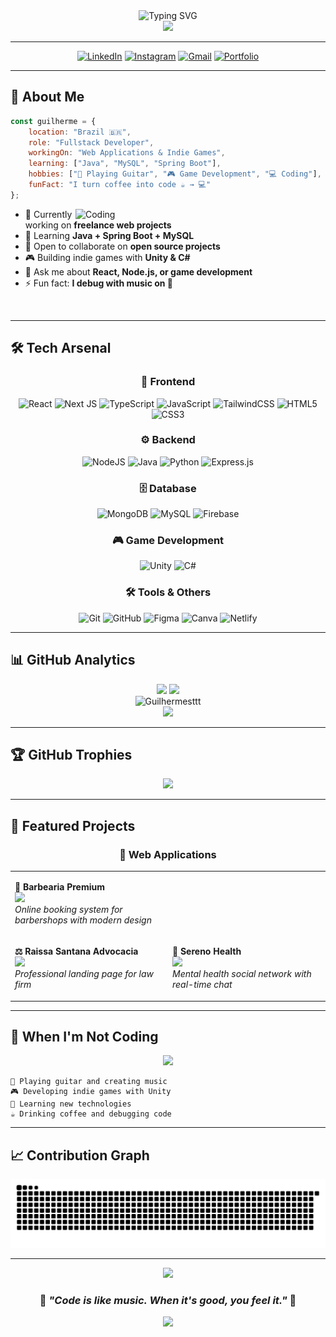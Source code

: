 <div align="center">
  <img src="https://readme-typing-svg.herokuapp.com/?font=Fira+Code&pause=1000&color=00D9FF&center=true&vCenter=true&width=435&lines=Hey+there!+I'm+Guilherme+%F0%9F%91%8B;Fullstack+Developer+%F0%9F%92%BB;Indie+Game+Creator+%F0%9F%8E%AE;Guitar+Enthusiast+%F0%9F%8E%B8" alt="Typing SVG" />
</div>

<div align="center">
  <img src="https://media.giphy.com/media/qgQUggAC3Pfv687qPC/giphy.gif" width="400" />
</div>

---

<div align="center">
  
[![LinkedIn](https://img.shields.io/badge/LinkedIn-%230077B5.svg?style=for-the-badge&logo=linkedin&logoColor=white)](https://www.linkedin.com/in/guilherme-lima-de-sant-ana-b243aa359/)
[![Instagram](https://img.shields.io/badge/Instagram-%23E4405F.svg?style=for-the-badge&logo=Instagram&logoColor=white)](https://www.instagram.com/guilhermesttt.dev_/)
[![Gmail](https://img.shields.io/badge/Gmail-D14836?style=for-the-badge&logo=gmail&logoColor=white)](mailto:dev.guilhermesantana@gmail.com)
[![Portfolio](https://img.shields.io/badge/Portfolio-%23000000.svg?style=for-the-badge&logo=firefox&logoColor=#FF7139)](https://devguilhermesantana.netlify.app/)

</div>

---

## 🚀 About Me

```javascript
const guilherme = {
    location: "Brazil 🇧🇷",
    role: "Fullstack Developer",
    workingOn: "Web Applications & Indie Games",
    learning: ["Java", "MySQL", "Spring Boot"],
    hobbies: ["🎸 Playing Guitar", "🎮 Game Development", "💻 Coding"],
    funFact: "I turn coffee into code ☕ → 💻"
};
```

<img align="right" alt="Coding" width="400" src="https://media.giphy.com/media/Y4ak9Ki2GZCbJxAnJD/giphy.gif">

- 🔭 Currently working on **freelance web projects**
- 🌱 Learning **Java + Spring Boot + MySQL**
- 👯 Open to collaborate on **open source projects**
- 🎮 Building indie games with **Unity & C#**
- 💬 Ask me about **React, Node.js, or game development**
- ⚡ Fun fact: **I debug with music on 🎵**

<br clear="both" />

---

## 🛠️ Tech Arsenal

<div align="center">

### 🎨 Frontend
![React](https://img.shields.io/badge/react-%2320232a.svg?style=for-the-badge&logo=react&logoColor=%2361DAFB)
![Next JS](https://img.shields.io/badge/Next-black?style=for-the-badge&logo=next.js&logoColor=white)
![TypeScript](https://img.shields.io/badge/typescript-%23007ACC.svg?style=for-the-badge&logo=typescript&logoColor=white)
![JavaScript](https://img.shields.io/badge/javascript-%23323330.svg?style=for-the-badge&logo=javascript&logoColor=%23F7DF1E)
![TailwindCSS](https://img.shields.io/badge/tailwindcss-%2338B2AC.svg?style=for-the-badge&logo=tailwind-css&logoColor=white)
![HTML5](https://img.shields.io/badge/html5-%23E34F26.svg?style=for-the-badge&logo=html5&logoColor=white)
![CSS3](https://img.shields.io/badge/css3-%231572B6.svg?style=for-the-badge&logo=css3&logoColor=white)

### ⚙️ Backend
![NodeJS](https://img.shields.io/badge/node.js-6DA55F?style=for-the-badge&logo=node.js&logoColor=white)
![Java](https://img.shields.io/badge/java-%23ED8B00.svg?style=for-the-badge&logo=openjdk&logoColor=white)
![Python](https://img.shields.io/badge/python-3670A0?style=for-the-badge&logo=python&logoColor=ffdd54)
![Express.js](https://img.shields.io/badge/express.js-%23404d59.svg?style=for-the-badge&logo=express&logoColor=%2361DAFB)

### 🗄️ Database
![MongoDB](https://img.shields.io/badge/MongoDB-%234ea94b.svg?style=for-the-badge&logo=mongodb&logoColor=white)
![MySQL](https://img.shields.io/badge/mysql-%2300f.svg?style=for-the-badge&logo=mysql&logoColor=white)
![Firebase](https://img.shields.io/badge/firebase-%23039BE5.svg?style=for-the-badge&logo=firebase)

### 🎮 Game Development
![Unity](https://img.shields.io/badge/unity-%23000000.svg?style=for-the-badge&logo=unity&logoColor=white)
![C#](https://img.shields.io/badge/c%23-%23239120.svg?style=for-the-badge&logo=c-sharp&logoColor=white)

### 🛠️ Tools & Others
![Git](https://img.shields.io/badge/git-%23F05033.svg?style=for-the-badge&logo=git&logoColor=white)
![GitHub](https://img.shields.io/badge/github-%23121011.svg?style=for-the-badge&logo=github&logoColor=white)
![Figma](https://img.shields.io/badge/figma-%23F24E1E.svg?style=for-the-badge&logo=figma&logoColor=white)
![Canva](https://img.shields.io/badge/Canva-%2300C4CC.svg?style=for-the-badge&logo=Canva&logoColor=white)
![Netlify](https://img.shields.io/badge/netlify-%23000000.svg?style=for-the-badge&logo=netlify&logoColor=#00C7B7)

</div>

---

## 📊 GitHub Analytics

<div align="center">
  <img height="180em" src="https://github-readme-stats.vercel.app/api?username=Guilhermesttt&show_icons=true&theme=tokyonight&include_all_commits=true&count_private=true"/>
  <img height="180em" src="https://github-readme-stats.vercel.app/api/top-langs/?username=Guilhermesttt&layout=compact&langs_count=7&theme=tokyonight"/>
</div>

<div align="center">
  <img src="https://github-readme-streak-stats.herokuapp.com/?user=Guilhermesttt&theme=tokyonight" alt="Guilhermesttt" />
</div>

<div align="center">
  <img src="https://github-readme-activity-graph.vercel.app/graph?username=Guilhermesttt&theme=tokyo-night&bg_color=1a1b27&color=38bdae&line=70a5fd&point=bf91f3&area=true&hide_border=true" />
</div>

---

## 🏆 GitHub Trophies
<div align="center">
  <img src="https://github-profile-trophy.vercel.app/?username=Guilhermesttt&theme=tokyonight&no-frame=false&no-bg=false&margin-w=4&row=1" />
</div>

---

## 💼 Featured Projects

<div align="center">

### 🌟 Web Applications

<table>
<tr>
<td width="50%">

**💈 Barbearia Premium**
<br>
<a href="https://barbearia-premium.netlify.app/">
<img src="https://img.shields.io/badge/Live%20Demo-netlify-%2300C7B7?style=for-the-badge&logo=netlify&logoColor=white" />
</a>
<br>
*Online booking system for barbershops with modern design*

</td>
</tr>

<tr>
<td width="50%">

**⚖️ Raissa Santana Advocacia**
<br>
<a href="https://raissasantanadv.netlify.app/">
<img src="https://img.shields.io/badge/Live%20Demo-netlify-%2300C7B7?style=for-the-badge&logo=netlify&logoColor=white" />
</a>
<br>
*Professional landing page for law firm*

</td>
<td width="50%">

**🌿 Sereno Health**
<br>
<a href="https://sereno-health.netlify.app/">
<img src="https://img.shields.io/badge/Live%20Demo-netlify-%2300C7B7?style=for-the-badge&logo=netlify&logoColor=white" />
</a>
<br>
*Mental health social network with real-time chat*

</td>
</tr>
</table>

</div>

---

## 🎵 When I'm Not Coding

<div align="center">
  <img src="https://spotify-github-profile.vercel.app/api/view?uid=YOUR_SPOTIFY_ID&cover_image=true&theme=novatorem&show_offline=false&background_color=121212" />
</div>

```
🎸 Playing guitar and creating music
🎮 Developing indie games with Unity
🌱 Learning new technologies
☕ Drinking coffee and debugging code
```

---

## 📈 Contribution Graph

<div align="center">
  <img src="https://raw.githubusercontent.com/Guilhermesttt/Guilhermesttt/output/snake.svg" alt="Snake animation" />
</div>

---

<div align="center">
  <img src="https://komarev.com/ghpvc/?username=Guilhermesttt&color=blueviolet&style=flat-square&label=Profile+Views" />
  
  ### 💭 *"Code is like music. When it's good, you feel it."* 🎵
  
  <img src="https://media.giphy.com/media/LnQjpWaON8nhr21vNW/giphy.gif" width="40">
</div>

